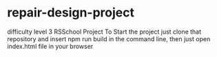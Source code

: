 # repair-design-project
difficulty level 3 RSSchool Project
To Start the project just clone that repository and insert npm run build in the command line, then just open index.html file in your browser
